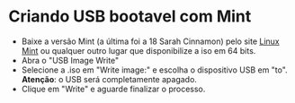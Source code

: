 # Criando USB bootavel com Mint
  - Baixe a versão Mint (a última foi a 18 Sarah Cinnamon) pelo site
  [Linux Mint](http://www.linuxmint.com/download.php) ou qualquer outro lugar
  que disponibilize a iso em 64 bits.
  - Abra o "USB Image Write"
  - Selecione a .iso em "Write image:" e escolha o dispositivo USB em "to".
  **Atenção**: o USB será completamente apagado.
  - Clique em "Write" e aguarde finalizar o processo.
